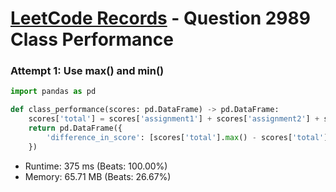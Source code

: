 # [LeetCode Records](../../README.md) - Question 2989 Class Performance

### Attempt 1: Use max() and min()
```py
import pandas as pd

def class_performance(scores: pd.DataFrame) -> pd.DataFrame:
    scores['total'] = scores['assignment1'] + scores['assignment2'] + scores['assignment3']
    return pd.DataFrame({
        'difference_in_score': [scores['total'].max() - scores['total'].min()]
    })
```
- Runtime: 375 ms (Beats: 100.00%)
- Memory: 65.71 MB (Beats: 26.67%)

<br>
